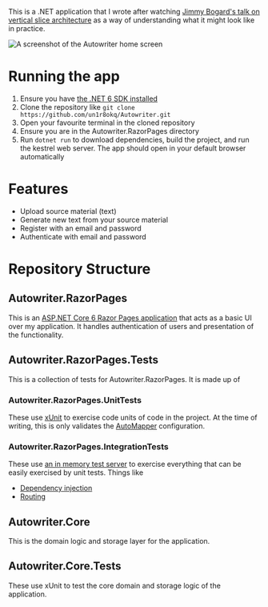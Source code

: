 This is a .NET application that I wrote after watching [Jimmy Bogard's talk on vertical slice architecture](https://www.youtube.com/watch?v=5kOzZz2vj2o) as a way of understanding what it might look like in practice.

![A screenshot of the Autowriter home screen](./app-screenshot.png)

# Running the app
1. Ensure you have [the .NET 6 SDK installed](https://dotnet.microsoft.com/en-us/download/dotnet/6.0)
2. Clone the repository like `git clone https://github.com/un1r8okq/Autowriter.git`
3. Open your favourite terminal in the cloned repository
4. Ensure you are in the Autowriter.RazorPages directory
5. Run `dotnet run` to download dependencies, build the project, and run the kestrel web server. The app should open in your default browser automatically

# Features
* Upload source material (text)
* Generate new text from your source material
* Register with an email and password
* Authenticate with email and password

# Repository Structure

## Autowriter.RazorPages
This is an [ASP.NET Core 6 Razor Pages application](https://docs.microsoft.com/en-us/aspnet/core/razor-pages/?view=aspnetcore-6.0&tabs=visual-studio) that acts as a basic UI over my application. It handles authentication of users and presentation of the functionality.

## Autowriter.RazorPages.Tests
This is a collection of tests for Autowriter.RazorPages. It is made up of

### Autowriter.RazorPages.UnitTests
These use [xUnit](https://xunit.net/) to exercise code units of code in the project. At the time of writing, this is only validates the [AutoMapper](https://automapper.org/) configuration.

### Autowriter.RazorPages.IntegrationTests
These use [an in memory test server](https://docs.microsoft.com/en-us/aspnet/core/test/integration-tests?view=aspnetcore-6.0) to exercise everything that can be easily exercised by unit tests. Things like
* [Dependency injection](https://docs.microsoft.com/en-us/aspnet/core/fundamentals/dependency-injection?view=aspnetcore-6.0)
* [Routing](https://docs.microsoft.com/en-us/aspnet/core/fundamentals/routing?view=aspnetcore-6.0)

## Autowriter.Core
This is the domain logic and storage layer for the application.

## Autowriter.Core.Tests
These use xUnit to test the core domain and storage logic of the application.
